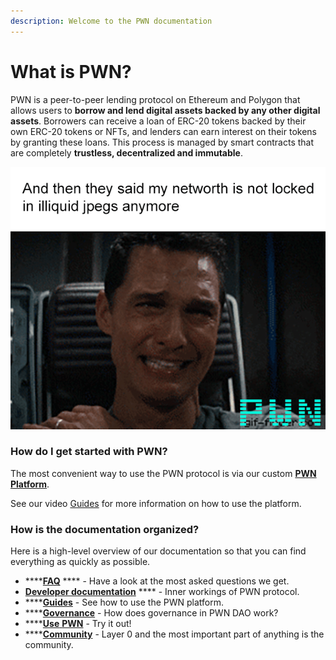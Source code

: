 ```yaml
---
description: Welcome to the PWN documentation
---
```


# What is PWN?

PWN is a peer-to-peer lending protocol on Ethereum and Polygon that allows users to **borrow and lend digital assets backed by any other digital assets**. Borrowers can receive a loan of ERC-20 tokens backed by their own ERC-20 tokens or NFTs, and lenders can earn interest on their tokens by granting these loans. This process is managed by smart contracts that are completely **trustless, decentralized and immutable**.

![](.gitbook/assets/image.png)

### How do I get started with PWN?

The most convenient way to use the PWN protocol is via our custom [**PWN Platform**](https://app.pwn.finance).

See our video [Guides](broken-reference) for more information on how to use the platform.

### How is the documentation organized?

Here is a high-level overview of our documentation so that you can find everything as quickly as possible.

* ****[**FAQ**](https://faq.pwn.xyz/) **** - Have a look at the most asked questions we get.
* [**Developer documentation**](https://dev-docs.pwn.xyz/) **** - Inner workings of PWN protocol.
* ****[**Guides**](https://youtube.com/playlist?list=PL3WXMh-W\_dwRCtfu36ULkkr8Rzta5oZ-v) - See how to use the PWN platform.&#x20;
* ****[**Governance**](broken-reference) - How does governance in PWN DAO work?
* ****[**Use** **PWN**](https://app.pwn.xyz) - Try it out!
* ****[**Community**](https://discord.gg/SB9XXQqJUT) - Layer 0 and the most important part of anything is the community.&#x20;
